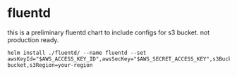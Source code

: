 # fluentd


this is a preliminary fluentd chart to include configs for s3 bucket. not production ready. 
```
helm install ./fluentd/ --name fluentd --set awsKeyId="$AWS_ACCESS_KEY_ID",awsSecKey="$AWS_SECRET_ACCESS_KEY",s3Bucket=your-bucket,s3Region=your-region
```
